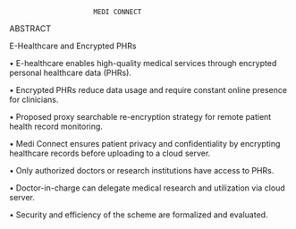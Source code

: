                          MEDI CONNECT 

 ABSTRACT 

E-Healthcare and Encrypted PHRs 

• E-healthcare enables high-quality medical services through encrypted personal healthcare data (PHRs). 

• Encrypted PHRs reduce data usage and require constant online presence for clinicians. 

• Proposed proxy searchable re-encryption strategy for remote patient health record monitoring. 

• Medi Connect ensures patient privacy and confidentiality by encrypting healthcare records before uploading to a cloud server. 

• Only authorized doctors or research institutions have access to PHRs. 

• Doctor-in-charge can delegate medical research and utilization via cloud server. 

• Security and efficiency of the scheme are formalized and evaluated. 
